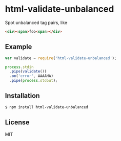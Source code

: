 
# html-validate-unbalanced

  Spot unbalanced tag pairs, like

```html
<div><span>foo<span></div>
```

## Example

```js
var validate = require('html-validate-unbalanced');

process.stdin
  .pipe(validate())
  .on('error', AAAAHA)
  .pipe(process.stdout);
```

## Installation

```bash
$ npm install html-validate-unbalanced
```

## License

  MIT


